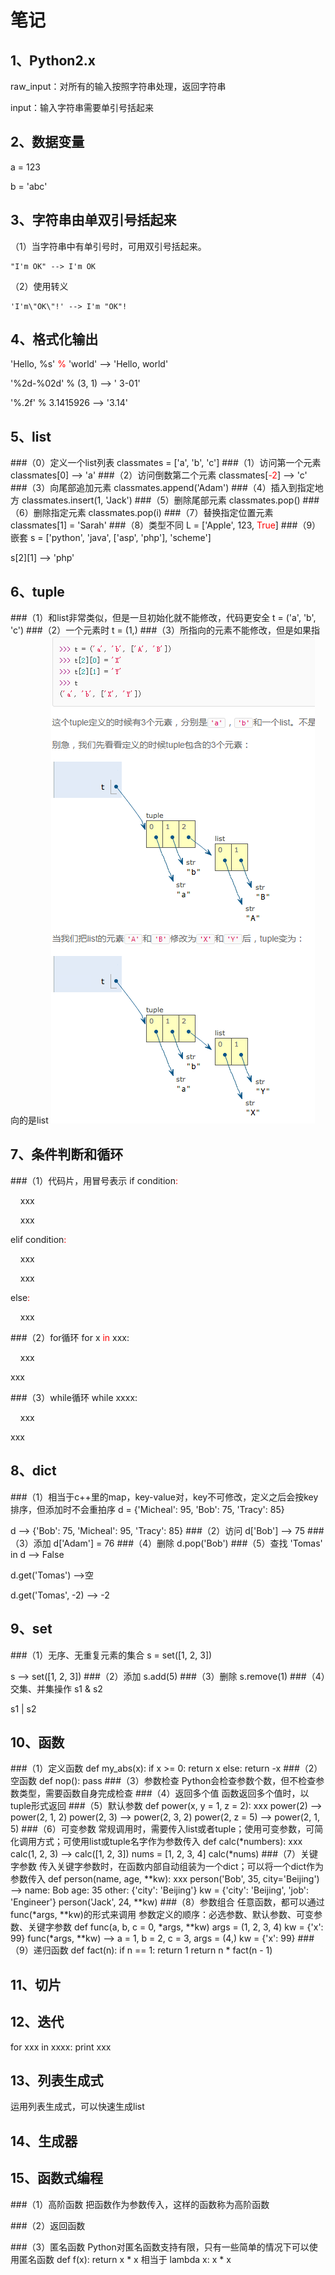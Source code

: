 # 笔记
## 1、Python2.x
raw_input：对所有的输入按照字符串处理，返回字符串

input：输入字符串需要单引号括起来

## 2、数据变量
a = 123

b = 'abc'

## 3、字符串由单双引号括起来
（1）当字符串中有单引号时，可用双引号括起来。

```
"I'm OK" --> I'm OK
```

（2）使用转义

```
'I'm\"OK\"!' --> I'm "OK"!
```

## 4、格式化输出
'Hello, %s' <font color=red>%</font> 'world' --> 'Hello, world'

'%2d-%02d' % (3, 1) --> ' 3-01'

'%.2f' % 3.1415926 --> '3.14'

## 5、list
###（0）定义一个list列表
classmates = ['a', 'b', 'c']
###（1）访问第一个元素
classmates[0] --> 'a'
###（2）访问倒数第二个元素
classmates[<font color=red>-2</font>] --> 'c'
###（3）向尾部追加元素
classmates.append('Adam')
###（4）插入到指定地方
classmates.insert(1, 'Jack')
###（5）删除尾部元素
classmates.pop()
###（6）删除指定元素
classmates.pop(i)
###（7）替换指定位置元素
classmates[1] = 'Sarah'
###（8）类型不同
L = ['Apple', 123, <font color=red>True</font>]
###（9）嵌套
s = ['python', 'java', ['asp', 'php'], 'scheme']

s[2][1] --> 'php'

## 6、tuple
###（1）和list非常类似，但是一旦初始化就不能修改，代码更安全
t = ('a', 'b', 'c')
###（2）一个元素时
t = (1,)
###（3）所指向的元素不能修改，但是如果指向的是list
![py1.png](https://raw.githubusercontent.com/uniqueyehu/blog/master/images/py1.png)

## 7、条件判断和循环
###（1）代码片，用冒号表示
if condition<font color=red>:</font>

&nbsp;&nbsp;&nbsp;&nbsp;xxx

&nbsp;&nbsp;&nbsp;&nbsp;xxx

elif condition<font color=red>:</font>

&nbsp;&nbsp;&nbsp;&nbsp;xxx

&nbsp;&nbsp;&nbsp;&nbsp;xxx

else<font color=red>:</font>

&nbsp;&nbsp;&nbsp;&nbsp;xxx

###（2）for循环
for x <font color=red>in</font> xxx:

&nbsp;&nbsp;&nbsp;&nbsp;xxx

xxx

###（3）while循环
while xxxx:

&nbsp;&nbsp;&nbsp;&nbsp;xxx

xxx

## 8、dict
###（1）相当于c++里的map，key-value对，key不可修改，定义之后会按key排序，但添加时不会重拍序
d = {'Micheal': 95, 'Bob': 75, 'Tracy': 85}

d --> {'Bob': 75, 'Micheal': 95, 'Tracy': 85}
###（2）访问
d['Bob'] --> 75
###（3）添加
d['Adam'] = 76
###（4）删除
d.pop('Bob')
###（5）查找
'Tomas' in d --> False

d.get('Tomas') -->空

d.get('Tomas', -2) --> -2 

## 9、set
###（1）无序、无重复元素的集合
s = set([1, 2, 3])

s --> set([1, 2, 3])
###（2）添加
s.add(5)
###（3）删除
s.remove(1)
###（4）交集、并集操作
s1 & s2

s1 | s2

## 10、函数
###（1）定义函数
def my_abs(x):
if x >= 0:
return x
else:
return -x
###（2）空函数
def nop():
pass
###（3）参数检查
Python会检查参数个数，但不检查参数类型，需要函数自身完成检查
###（4）返回多个值
函数返回多个值时，以tuple形式返回
###（5）默认参数
def power(x, y = 1, z = 2):
xxx
power(2) --> power(2, 1, 2)
power(2, 3) --> power(2, 3, 2)
power(2, z = 5) --> power(2, 1, 5)
###（6）可变参数
常规调用时，需要传入list或者tuple；使用可变参数，可简化调用方式；可使用list或tuple名字作为参数传入
def calc(*numbers):
xxx
calc(1, 2, 3) --> calc([1, 2, 3])
nums = [1, 2, 3, 4]
calc(*nums)
###（7）关键字参数
传入关键字参数时，在函数内部自动组装为一个dict；可以将一个dict作为参数传入
def person(name, age, **kw):
xxx
person('Bob', 35, city='Beijing') --> name: Bob age: 35 other: {'city': 'Beijing'}
kw = {'city': 'Beijing', 'job': 'Engineer'}
person('Jack', 24, **kw)
###（8）参数组合
任意函数，都可以通过func(*args, **kw)的形式来调用
参数定义的顺序：必选参数、默认参数、可变参数、关键字参数
def func(a, b, c = 0, *args, **kw)
args = (1, 2, 3, 4)
kw = {'x': 99}
func(*args, **kw) --> a = 1, b = 2, c = 3, args = (4,) kw = {'x': 99}
###（9）递归函数
def fact(n):
if n == 1:
return 1
return n * fact(n - 1)

## 11、切片

## 12、迭代
for xxx in xxxx:
print xxx

## 13、列表生成式
运用列表生成式，可以快速生成list

## 14、生成器

## 15、函数式编程

###（1）高阶函数
把函数作为参数传入，这样的函数称为高阶函数

###（2）返回函数

###（3）匿名函数
Python对匿名函数支持有限，只有一些简单的情况下可以使用匿名函数
def f(x):
return x * x
相当于
lambda x: x * x